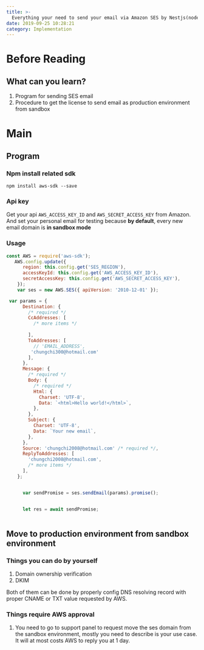 ```yaml
---
title: >-
  Everything your need to send your email via Amazon SES by Nestjs(nodejs)
date: 2019-09-25 10:28:21
category: Implementation
---
```


# Before Reading

## What can you learn?

1. Program for sending SES email
2. Procedure to get the license to send email as production environment from sandbox


# Main

## Program
### Npm install related sdk
```
npm install aws-sdk --save
```

### Api key
Get your api `AWS_ACCESS_KEY_ID` and `AWS_SECRET_ACCESS_KEY` from Amazon. And set your personal email for testing because **by default**, every new email domain is **in sandbox mode**

### Usage
```js
const AWS = require('aws-sdk');
   AWS.config.update({
      region: this.config.get('SES_REGION'),
      accessKeyId: this.config.get('AWS_ACCESS_KEY_ID'),
      secretAccessKey: this.config.get('AWS_SECRET_ACCESS_KEY'),
    });
    var ses = new AWS.SES({ apiVersion: '2010-12-01' });

 var params = {
      Destination: {
        /* required */
        CcAddresses: [
          /* more items */
        
        ],
        ToAddresses: [
          // 'EMAIL_ADDRESS',
         'chungchi300@hotmail.com'
        ],
      },
      Message: {
        /* required */
        Body: {
          /* required */
          Html: {
            Charset: 'UTF-8',
            Data: `<html>Hello world!</html>`,
          },
        },
        Subject: {
          Charset: 'UTF-8',
          Data: `Your new email`,
        },
      },
      Source: 'chungchi2008@hotmail.com' /* required */,
      ReplyToAddresses: [
        'chungchi2008@hotmail.com',
        /* more items */
      ],
    };


      var sendPromise = ses.sendEmail(params).promise();


      let res = await sendPromise;
    
```

## Move to production environment from sandbox environment

### Things you can do by yourself
1. Domain ownership verification
2. DKIM 

Both of them can be done by properly config DNS resolving record with proper CNAME or TXT value requested by AWS.

### Things require AWS approval
1. You need to go to support panel to request move the ses domain from the sandbox environment, mostly you  need to describe is your use case. It will at most costs AWS to reply  you at 1 day.